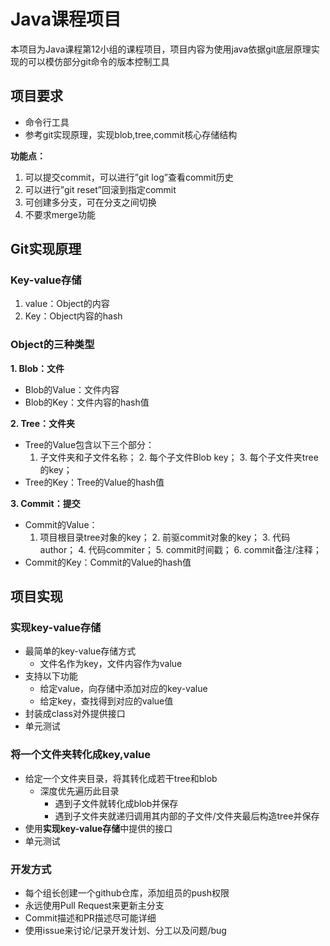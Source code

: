 # Java课程项目

本项目为Java课程第12小组的课程项目，项目内容为使用java依据git底层原理实现的可以模仿部分git命令的版本控制工具

## 项目要求

- 命令行工具
- 参考git实现原理，实现blob,tree,commit核心存储结构

**功能点：**

  1. 可以提交commit，可以进行”git log”查看commit历史
  2. 可以进行”git reset”回滚到指定commit
  3. 可创建多分支，可在分支之间切换
  4. 不要求merge功能

## Git实现原理

### **Key-value存储**

1. value：Object的内容
2. Key：Object内容的hash

### **Object的三种类型**

**1. Blob：文件**

- Blob的Value：文件内容
- Blob的Key：文件内容的hash值

**2. Tree：文件夹**

- Tree的Value包含以下三个部分：
  1. 子文件夹和子文件名称；
     2. 每个子文件Blob key；
     3. 每个子文件夹tree的key；
- Tree的Key：Tree的Value的hash值

**3. Commit：提交**

- Commit的Value：
  1. 项目根目录tree对象的key；
     2. 前驱commit对象的key；
     3. 代码author；
     4. 代码commiter；
     5. commit时间戳；
     6. commit备注/注释；
- Commit的Key：Commit的Value的hash值

## 项目实现

### 实现key-value存储

- 最简单的key-value存储方式
  - 文件名作为key，文件内容作为value
- 支持以下功能
  - 给定value，向存储中添加对应的key-value
  - 给定key，查找得到对应的value值
- 封装成class对外提供接口
- 单元测试

### 将一个文件夹转化成key,value

- 给定一个文件夹目录，将其转化成若干tree和blob
  - 深度优先遍历此目录
    - 遇到子文件就转化成blob并保存
    - 遇到子文件夹就递归调用其内部的子文件/文件夹最后构造tree并保存
- 使用**实现key-value存储**中提供的接口
- 单元测试

### 开发方式

- 每个组长创建一个github仓库，添加组员的push权限
- 永远使用Pull Request来更新主分支
- Commit描述和PR描述尽可能详细
- 使用issue来讨论/记录开发计划、分工以及问题/bug